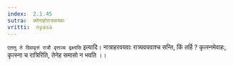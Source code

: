 ```yaml
---
index:  2.1.45
sutra:  क्तेनाहोरात्रावयवाः
vritti:  nyasa
---
```


`एतत्तु ते दिवावृत्तं रात्रौ वृत्तञ्च द्रक्ष्यसि` इत्यादि। नात्राहरवयवाः रात्र्यवयवाश्च सन्ति, किं तर्हि ? कृत्स्नमेवाहः, कृत्स्ना च रात्रिरिति, तेनेह समासो न भवति ।।

